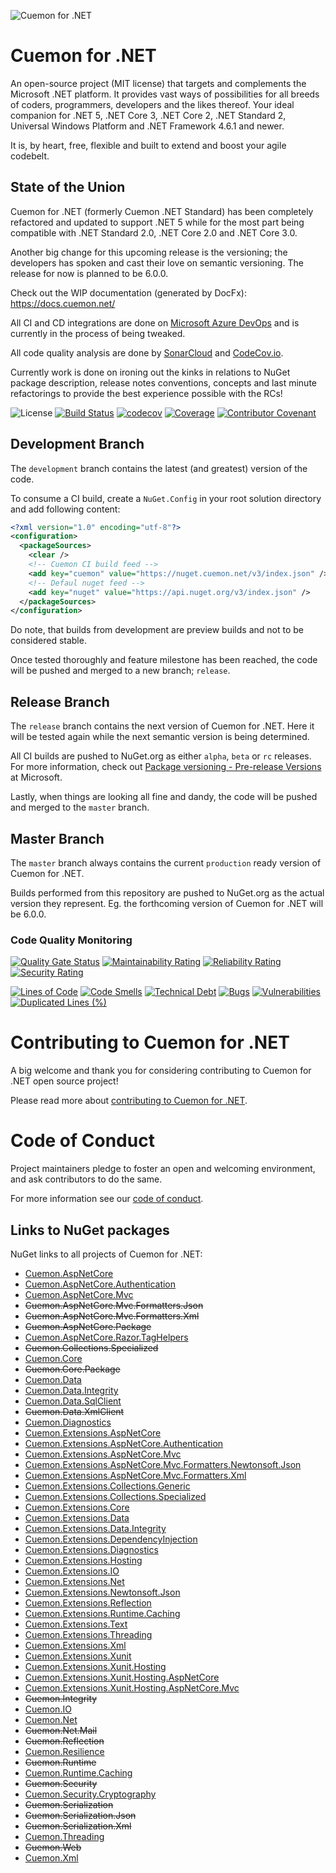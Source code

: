 ![Cuemon for .NET](https://nblcdn.net/cuemon/128x128.png)

# Cuemon for .NET

An open-source project (MIT license) that targets and complements the Microsoft .NET platform. It provides vast ways of possibilities for all breeds of coders, programmers, developers and the likes thereof.
Your ideal companion for .NET 5, .NET Core 3, .NET Core 2, .NET Standard 2, Universal Windows Platform and .NET Framework 4.6.1 and newer.

It is, by heart, free, flexible and built to extend and boost your agile codebelt.

## State of the Union

Cuemon for .NET (formerly Cuemon .NET Standard) has been completely refactored and updated to support .NET 5 while for the most part being compatible with .NET Standard 2.0, .NET Core 2.0 and .NET Core 3.0.

Another big change for this upcoming release is the versioning; the developers has spoken and cast their love on semantic versioning.
The release for now is planned to be 6.0.0.

Check out the WIP documentation (generated by DocFx): https://docs.cuemon.net/

All CI and CD integrations are done on [Microsoft Azure DevOps](https://azure.microsoft.com/en-us/services/devops/) and is currently in the process of being tweaked.

All code quality analysis are done by [SonarCloud](https://sonarcloud.io/) and [CodeCov.io](https://codecov.io/).

Currently work is done on ironing out the kinks in relations to NuGet package description, release notes conventions, concepts and last minute refactorings to provide the best experience possible with the RCs!

![License](https://img.shields.io/github/license/gimlichael/cuemon) [![Build Status](https://dev.azure.com/gimlichael/Cuemon/_apis/build/status/gimlichael.Cuemon?branchName=development)](https://dev.azure.com/gimlichael/Cuemon/_build/latest?definitionId=9&branchName=development) [![codecov](https://codecov.io/gh/gimlichael/Cuemon/branch/development/graph/badge.svg)](https://codecov.io/gh/gimlichael/Cuemon) [![Coverage](https://sonarcloud.io/api/project_badges/measure?project=Cuemon&metric=coverage)](https://sonarcloud.io/dashboard?id=Cuemon) [![Contributor Covenant](https://img.shields.io/badge/Contributor%20Covenant-2.0-4baaaa.svg)](.github/CODE_OF_CONDUCT.md)


## Development Branch

The `development` branch contains the latest (and greatest) version of the code.

To consume a CI build, create a `NuGet.Config` in your root solution directory and add following content:

```xml
<?xml version="1.0" encoding="utf-8"?>
<configuration>
  <packageSources>
    <clear />
    <!-- Cuemon CI build feed -->
    <add key="cuemon" value="https://nuget.cuemon.net/v3/index.json" />
    <!-- Defaul nuget feed -->
    <add key="nuget" value="https://api.nuget.org/v3/index.json" />
  </packageSources>
</configuration>
```
Do note, that builds from development are preview builds and not to be considered stable.

Once tested thoroughly and feature milestone has been reached, the code will be pushed and merged to a new branch; `release`.

## Release Branch

The `release` branch contains the next version of Cuemon for .NET. Here it will be tested again while the next semantic version is being determined.

All CI builds are pushed to NuGet.org as either `alpha`, `beta` or `rc` releases. For more information, check out [Package versioning - Pre-release Versions](https://docs.microsoft.com/en-us/nuget/concepts/package-versioning#pre-release-versions) at Microsoft.

Lastly, when things are looking all fine and dandy, the code will be pushed and merged to the `master` branch.

## Master Branch

The `master` branch always contains the current `production` ready version of Cuemon for .NET.

Builds performed from this repository are pushed to NuGet.org as the actual version they represent. Eg. the forthcoming version of Cuemon for .NET will be 6.0.0.

### Code Quality Monitoring

[![Quality Gate Status](https://sonarcloud.io/api/project_badges/measure?project=Cuemon&metric=alert_status)](https://sonarcloud.io/dashboard?id=Cuemon) [![Maintainability Rating](https://sonarcloud.io/api/project_badges/measure?project=Cuemon&metric=sqale_rating)](https://sonarcloud.io/dashboard?id=Cuemon) [![Reliability Rating](https://sonarcloud.io/api/project_badges/measure?project=Cuemon&metric=reliability_rating)](https://sonarcloud.io/dashboard?id=Cuemon) [![Security Rating](https://sonarcloud.io/api/project_badges/measure?project=Cuemon&metric=security_rating)](https://sonarcloud.io/dashboard?id=Cuemon)

[![Lines of Code](https://sonarcloud.io/api/project_badges/measure?project=Cuemon&metric=ncloc)](https://sonarcloud.io/dashboard?id=Cuemon) [![Code Smells](https://sonarcloud.io/api/project_badges/measure?project=Cuemon&metric=code_smells)](https://sonarcloud.io/dashboard?id=Cuemon) [![Technical Debt](https://sonarcloud.io/api/project_badges/measure?project=Cuemon&metric=sqale_index)](https://sonarcloud.io/dashboard?id=Cuemon) [![Bugs](https://sonarcloud.io/api/project_badges/measure?project=Cuemon&metric=bugs)](https://sonarcloud.io/dashboard?id=Cuemon) [![Vulnerabilities](https://sonarcloud.io/api/project_badges/measure?project=Cuemon&metric=vulnerabilities)](https://sonarcloud.io/dashboard?id=Cuemon) [![Duplicated Lines (%)](https://sonarcloud.io/api/project_badges/measure?project=Cuemon&metric=duplicated_lines_density)](https://sonarcloud.io/dashboard?id=Cuemon)

# Contributing to Cuemon for .NET

A big welcome and thank you for considering contributing to Cuemon for .NET open source project!

Please read more about [contributing to Cuemon for .NET](.github/CONTRIBUTING.md).

# Code of Conduct

Project maintainers pledge to foster an open and welcoming environment, and ask contributors to do the same.

For more information see our [code of conduct](.github/CODE_OF_CONDUCT.md).


## Links to NuGet packages

NuGet links to all projects of Cuemon for .NET:

* [Cuemon.AspNetCore](https://www.nuget.org/packages/Cuemon.AspNetCore/)
* [Cuemon.AspNetCore.Authentication](https://www.nuget.org/packages/Cuemon.AspNetCore.Authentication/)
* [Cuemon.AspNetCore.Mvc](https://www.nuget.org/packages/Cuemon.AspNetCore.Mvc/)
* ~~Cuemon.AspNetCore.Mvc.Formatters.Json~~
* ~~Cuemon.AspNetCore.Mvc.Formatters.Xml~~
* ~~Cuemon.AspNetCore.Package~~
* [Cuemon.AspNetCore.Razor.TagHelpers](https://www.nuget.org/packages/Cuemon.AspNetCore.Razor.TagHelpers/)
* ~~Cuemon.Collections.Specialized~~
* [Cuemon.Core](https://www.nuget.org/packages/Cuemon.Core/)
* ~~Cuemon.Core.Package~~
* [Cuemon.Data](https://www.nuget.org/packages/Cuemon.Data/)
* [Cuemon.Data.Integrity](https://www.nuget.org/packages/Cuemon.Data.Integrity/)
* [Cuemon.Data.SqlClient](https://www.nuget.org/packages/Cuemon.Data.SqlClient/)
* ~~Cuemon.Data.XmlClient~~
* [Cuemon.Diagnostics](https://www.nuget.org/packages/Cuemon.Diagnostics/)
* [Cuemon.Extensions.AspNetCore](https://www.nuget.org/packages/Cuemon.Extensions.AspNetCore/)
* [Cuemon.Extensions.AspNetCore.Authentication](https://www.nuget.org/packages/Cuemon.Extensions.AspNetCore.Authentication/)
* [Cuemon.Extensions.AspNetCore.Mvc](https://www.nuget.org/packages/Cuemon.Extensions.AspNetCore.Mvc/)
* [Cuemon.Extensions.AspNetCore.Mvc.Formatters.Newtonsoft.Json](https://www.nuget.org/packages/Cuemon.Extensions.AspNetCore.Mvc.Formatters.Newtonsoft.Json/)
* [Cuemon.Extensions.AspNetCore.Mvc.Formatters.Xml](https://www.nuget.org/packages/Cuemon.Extensions.AspNetCore.Mvc.Formatters.Xml/)
* [Cuemon.Extensions.Collections.Generic](https://www.nuget.org/packages/Cuemon.Extensions.Collections.Generic/)
* [Cuemon.Extensions.Collections.Specialized](https://www.nuget.org/packages/Cuemon.Extensions.Collections.Specialized/)
* [Cuemon.Extensions.Core](https://www.nuget.org/packages/Cuemon.Extensions.Core/)
* [Cuemon.Extensions.Data](https://www.nuget.org/packages/Cuemon.Extensions.Data/)
* [Cuemon.Extensions.Data.Integrity](https://www.nuget.org/packages/Cuemon.Extensions.Data.Integrity/)
* [Cuemon.Extensions.DependencyInjection](https://www.nuget.org/packages/Cuemon.Extensions.DependencyInjection/)
* [Cuemon.Extensions.Diagnostics](https://www.nuget.org/packages/Cuemon.Extensions.Diagnostics/)
* [Cuemon.Extensions.Hosting](https://www.nuget.org/packages/Cuemon.Extensions.Hosting/)
* [Cuemon.Extensions.IO](https://www.nuget.org/packages/Cuemon.Extensions.IO/)
* [Cuemon.Extensions.Net](https://www.nuget.org/packages/Cuemon.Extensions.Net/)
* [Cuemon.Extensions.Newtonsoft.Json](https://www.nuget.org/packages/Cuemon.Extensions.Newtonsoft.Json/)
* [Cuemon.Extensions.Reflection](https://www.nuget.org/packages/Cuemon.Extensions.Reflection/)
* [Cuemon.Extensions.Runtime.Caching](https://www.nuget.org/packages/Cuemon.Extensions.Runtime.Caching/)
* [Cuemon.Extensions.Text](https://www.nuget.org/packages/Cuemon.Extensions.Text/)
* [Cuemon.Extensions.Threading](https://www.nuget.org/packages/Cuemon.Extensions.Threading/)
* [Cuemon.Extensions.Xml](https://www.nuget.org/packages/Cuemon.Extensions.Xml/)
* [Cuemon.Extensions.Xunit](https://www.nuget.org/packages/Cuemon.Extensions.Xunit/)
* [Cuemon.Extensions.Xunit.Hosting](https://www.nuget.org/packages/Cuemon.Extensions.Xunit.Hosting/)
* [Cuemon.Extensions.Xunit.Hosting.AspNetCore](https://www.nuget.org/packages/Cuemon.Extensions.Xunit.Hosting.AspNetCore/)
* [Cuemon.Extensions.Xunit.Hosting.AspNetCore.Mvc](https://www.nuget.org/packages/Cuemon.Extensions.Xunit.Hosting.AspNetCore.Mvc/)
* ~~Cuemon.Integrity~~
* [Cuemon.IO](https://www.nuget.org/packages/Cuemon.IO/)
* [Cuemon.Net](https://www.nuget.org/packages/Cuemon.Net/)
* ~~Cuemon.Net.Mail~~
* ~~Cuemon.Reflection~~
* [Cuemon.Resilience](https://www.nuget.org/packages/Cuemon.Resilience/)
* ~~Cuemon.Runtime~~
* [Cuemon.Runtime.Caching](https://www.nuget.org/packages/Cuemon.Runtime.Caching/)
* ~~Cuemon.Security~~
* [Cuemon.Security.Cryptography](https://www.nuget.org/packages/Cuemon.Security.Cryptography/)
* ~~Cuemon.Serialization~~
* ~~Cuemon.Serialization.Json~~
* ~~Cuemon.Serialization.Xml~~
* [Cuemon.Threading](https://www.nuget.org/packages/Cuemon.Threading/)
* ~~Cuemon.Web~~
* [Cuemon.Xml](https://www.nuget.org/packages/Cuemon.Xml/)
